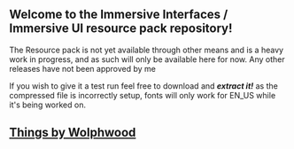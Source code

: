## Welcome to the Immersive Interfaces / Immersive UI resource pack repository!

The Resource pack is not yet available through other means and is a heavy work in progress, and as such will only be available here for now. Any other releases have not been approved by me 

If you wish to give it a test run feel free to download and ***extract it!*** as the compressed file is incorrectly setup, fonts will only work for EN_US while it's being worked on.


## [Things by Wolphwood](./readme/wolphwood.md)
